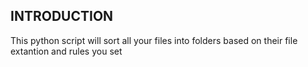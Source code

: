 INTRODUCTION
------------

This python script will sort all your files into folders based on their file extantion and rules you set